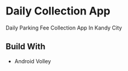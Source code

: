 # Daily Collection App
Daily Parking Fee Collection App In Kandy City 

## Build With
 - Android Volley
 
